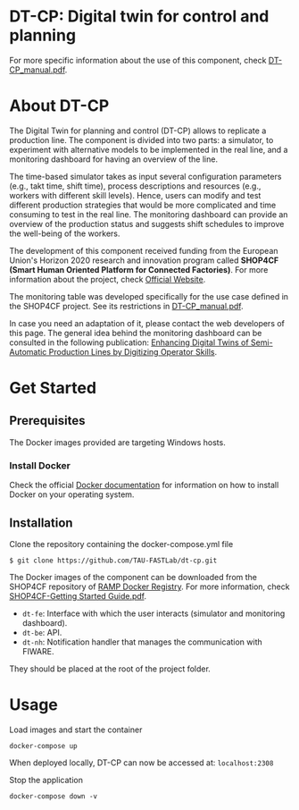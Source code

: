 # **DT-CP: Digital twin for control and planning**

For more specific information about the use of this component, check [DT-CP_manual.pdf](./DT-CP_manual.pdf).

# About DT-CP

The Digital Twin for planning and control (DT-CP) allows to replicate a production line. The component is divided into two parts: a simulator, to experiment with alternative models to be implemented in the real line, and a monitoring dashboard for having an overview of the line.

The time-based simulator takes as input several configuration parameters (e.g., takt time, shift time), process descriptions and resources (e.g., workers with different skill levels). Hence, users can modify and test different production strategies that would be more complicated and time consuming to test in the real line. The monitoring dashboard can provide an overview of the production status and suggests shift schedules to improve the well-being of the workers.

The development of this component received funding from the European Union's Horizon 2020 research and innovation program called **SHOP4CF (Smart Human Oriented Platform for Connected Factories)**. For more information about the project, check [Official Website](https://shop4cf.eu/).

The monitoring table was developed specifically for the use case defined in the SHOP4CF project. See its restrictions in [DT-CP_manual.pdf](./DT-CP_manual.pdf).

In case you need an adaptation of it, please contact the web developers of this page.
The general idea behind the monitoring dashboard can be consulted in the following publication: [Enhancing Digital Twins of Semi-Automatic Production Lines by Digitizing Operator Skills](https://www.mdpi.com/2076-3417/13/3/1637).

# Get Started 
## Prerequisites

The Docker images provided are targeting Windows hosts.

### Install Docker

Check the official [Docker documentation](https://docs.docker.com/engine/) for information on how to install Docker on your operating system.

## Installation 

Clone the repository containing the docker-compose.yml file
```
$ git clone https://github.com/TAU-FASTLab/dt-cp.git 
```

The Docker images of the component can be downloaded from the SHOP4CF repository of [RAMP Docker Registry](https://docker.ramp.eu/). 
For more information, check [SHOP4CF-Getting Started Guide.pdf](./SHOP4CF-Getting_Started_Guide.pdf).
-	`dt-fe`: Interface with which the user interacts (simulator and monitoring dashboard).
-	`dt-be`: API.
-	`dt-nh`: Notification handler that manages the communication with FIWARE.

They should be placed at the root of the project folder.

# Usage

Load images and start the container
``` 
docker-compose up 
```

When deployed locally, DT-CP can now be accessed at: `localhost:2308`

Stop the application
``` 
docker-compose down -v
``` 
